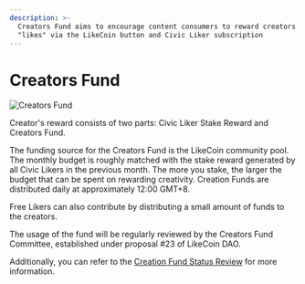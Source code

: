 ```yaml
---
description: >-
  Creators Fund aims to encourage content consumers to reward creators by giving
  "likes" via the LikeCoin button and Civic Liker subscription
---
```


# Creators Fund

![Creators Fund](<../../.gitbook/assets/group\_56\_copy\_4 (1).png>)

Creator's reward consists of two parts: Civic Liker Stake Reward and Creators Fund.

The funding source for the Creators Fund is the LikeCoin community pool. The monthly budget is roughly matched with the stake reward generated by all Civic Likers in the previous month. The more you stake, the larger the budget that can be spent on rewarding creativity. Creation Funds are distributed daily at approximately 12:00 GMT+8.

Free Likers can also contribute by distributing a small amount of funds to the creators.

The usage of the fund will be regularly reviewed by the Creators Fund Committee, established under proposal #23 of LikeCoin DAO.

Additionally, you can refer to the [Creation Fund Status Review](https://blog.like.co/en/tag/creators-fund/) for more information.
